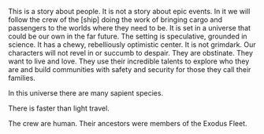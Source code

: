 This is a story about people. It is not a story about epic events. In it we will follow the crew of the [ship] doing the work of bringing cargo and passengers to the worlds where they need to be. It is set in a universe that could be our own in the far future. The setting is speculative, grounded in science. It has a chewy, rebelliously optimistic center. It is not grimdark. Our characters will not revel in or succumb to despair. They are obstinate. They want to live and love. They use their incredible talents to explore who they are and build communities with safety and security for those they call their families. 

In this universe there are many sapient species. 

There is faster than light travel. 

The crew are human. Their ancestors were members of the Exodus Fleet. 
